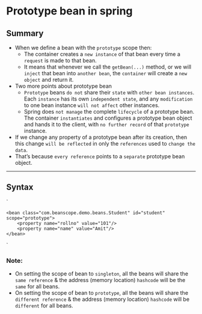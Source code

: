 # Prototype bean in spring

## Summary
- When we define a bean with the `prototype` scope then:
  - The container creates a `new instance` of that bean every time a `request` is made to that bean.
  - It means that whenever we call the `getBean(...)` method, or we will `inject` that bean into `another bean`, the `container` will create a `new object` and return it.
- Two more points about prototype bean
  - `Prototype` beans `do not` share their `state` with `other bean instances`. Each `instance` has its own `independent state`, and any `modification` to one bean instance `will not affect` other instances.
  - Spring does `not manage` the complete `lifecycle` of a prototype bean. The container `instantiates` and configures a prototype bean object and hands it to the client, with `no further record` of that `prototype` instance.
- If we change any property of a prototype bean after its creation, then this change `will be reflected` in only the `references` used to `change the data`.
- That’s because `every reference` points to a `separate` prototype bean object.

---

## Syntax
`

    <bean class="com.beanscope.demo.beans.Student" id="student" scope="prototype">
        <property name="rollno" value="101"/>
        <property name="name" value="Amit"/>
    </bean>
`

### Note:
- On setting the scope of bean to `singleton`, all the beans will share the `same reference` & the address (memory location) `hashcode` will be the `same` for all beans.
- On setting the scope of bean to `prototype`, all the beans will share the `different reference` & the address (memory location) `hashcode` will be `different` for all beans.
